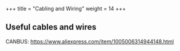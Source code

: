 +++
title = "Cabling and Wiring"
weight = 14
+++

## Useful cables and wires

CANBUS: https://www.aliexpress.com/item/1005006314944148.html
